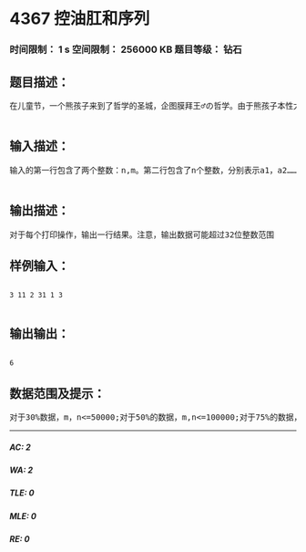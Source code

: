 # 4367 控油肛和序列   
### 时间限制： 1 s     空间限制： 256000 KB     题目等级： 钻石  
## 题目描述：  

<pre>
在儿童节，一个熊孩子来到了哲学的圣城，企图膜拜王♂の哲学。由于熊孩子本性大发，将哲学圣城弄得十分脏乱。控油肛对他非常生气。这也不能说控油肛的脾气差，因为他弄丢了很多重要的东西。尤其是dc最喜欢的哲学序列。幸运的是控油肛记得如何修复。于是乎他必须快一点，在dc敢来之前修复好.最初，控油肛需要创建一个整数的序列a1,a2,…………an。然后控油肛就可以执行以下操作：1.打印操作:给定两个整数l,k 打印区间[l,k]内所有数的和2.取模操作:给定三个整数l,k,x对于[l,k]区间内的每一个数a[i],l<=i<=k,a[i]=a[i]mod x;3.设置操作:给定两个整数k,x使a[k]=x;话说如果是平时控油肛可以一边上舰一边修复数列，可是dc快要回来了，dc若是看见了又要大发雷霆，所以控油肛找到了你，希望你能帮他解决。  

</pre>
  
  
## 输入描述：  

<pre>
输入的第一行包含了两个整数：n,m。第二行包含了n个整数，分别表示a1，a2………an的初始值。一下m行分别对应着m条指令。每条指令的第一个整数对应着指令的类型如果某行第一个整数是1，对应着打印操作，后面跟着两个整数l,k；如果某行第一个整数是2，对应着取模操作，后面跟着三个整数l,k,x如果某行第一个整数是3，对应着设置操作，后面跟着两个整数k,x  

</pre>
  
  
## 输出描述：  

<pre>
对于每个打印操作，输出一行结果。注意，输出数据可能超过32位整数范围
</pre>
  
  
## 样例输入：  

<pre><code>
3 11 2 31 1 3   

</code></pre>
  
  
## 输出输出：  

<pre><code>
6
</code></pre>
  
  
## 数据范围及提示：  

<pre>
对于30%数据，m，n<=50000;对于50%的数据，m,n<=100000;对于75%的数据，m,n<=500000;对于100%的数据，m,n<=700000;a[i]<=2^30-1并且所有输出均longlong以内.备注：数据非常水放心做
</pre>
  
  
***  

##### AC: 2  
##### WA: 2  
##### TLE: 0  
##### MLE: 0  
##### RE: 0  
